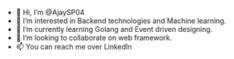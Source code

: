 - 👋 Hi, I’m @AjaySP04
- 👀 I’m interested in Backend technologies and Machine learning.
- 🌱 I’m currently learning Golang and Event driven designing.
- 💞️ I’m looking to collaborate on web framework.
- 📫 You can reach me over LinkedIn

<!---
AjaySP04/AjaySP04 is a ✨ special ✨ repository because its `README.md` (this file) appears on your GitHub profile.
You can click the Preview link to take a look at your changes.
--->
